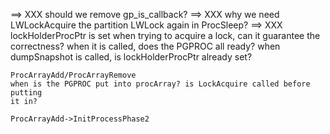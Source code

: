 ==> XXX should we remove gp\_is\_callback?
==> XXX why we need LWLockAcquire the partition LWLock again in ProcSleep?
==> XXX lockHolderProcPtr is set when trying to acquire a lock, can it guarantee
	the correctness? when it is called, does the PGPROC all ready? when
	dumpSnapshot is called, is lockHolderProcPtr already set?

	ProcArrayAdd/ProcArrayRemove
	when is the PGPROC put into procArray? is LockAcquire called before putting
	it in?

	ProcArrayAdd->InitProcessPhase2
